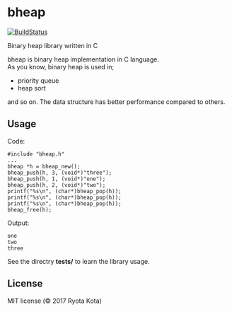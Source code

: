 # bheap
[![BuildStatus](https://travis-ci.org/rk0der/bheap.svg?branch=master)](https://travis-ci.org/rk0der/bheap)

Binary heap library written in C

bheap is binary heap implementation in C language.  
As you know, binary heap is used in;

- priority queue
- heap sort

and so on. The data structure has better performance compared to others.

## Usage

Code:
```
#include "bheap.h"
...
bheap *h = bheap_new();
bheap_push(h, 3, (void*)"three");
bheap_push(h, 1, (void*)"one");
bheap_push(h, 2, (void*)"two");
printf("%s\n", (char*)bheap_pop(h));
printf("%s\n", (char*)bheap_pop(h));
printf("%s\n", (char*)bheap_pop(h));
bheap_free(h);
```

Output:

```
one
two
three
```

See the directry **tests/** to learn the library usage.

## License

MIT license (© 2017 Ryota Kota)
